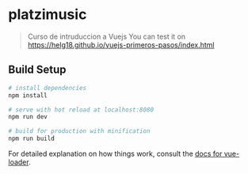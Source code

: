 # platzimusic

> Curso de intruduccion a Vuejs
> You can test it on https://helg18.github.io/vuejs-primeros-pasos/index.html


## Build Setup

``` bash
# install dependencies
npm install

# serve with hot reload at localhost:8080
npm run dev

# build for production with minification
npm run build
```

For detailed explanation on how things work, consult the [docs for vue-loader](http://vuejs.github.io/vue-loader).
